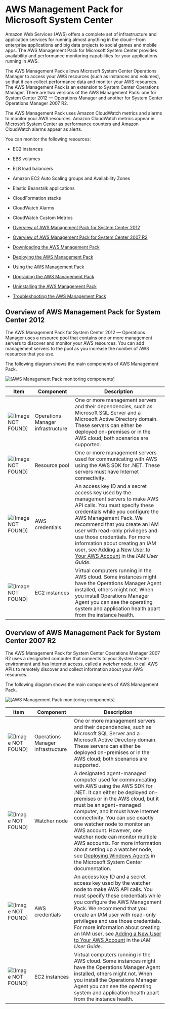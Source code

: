 # AWS Management Pack for Microsoft System Center<a name="AWSManagementPack"></a>

Amazon Web Services \(AWS\) offers a complete set of infrastructure and application services for running almost anything in the cloud—from enterprise applications and big data projects to social games and mobile apps\. The AWS Management Pack for Microsoft System Center provides availability and performance monitoring capabilities for your applications running in AWS\.

The AWS Management Pack allows Microsoft System Center Operations Manager to access your AWS resources \(such as instances and volumes\), so that it can collect performance data and monitor your AWS resources\. The AWS Management Pack is an extension to System Center Operations Manager\. There are two versions of the AWS Management Pack: one for System Center 2012 — Operations Manager and another for System Center Operations Manager 2007 R2\.

The AWS Management Pack uses Amazon CloudWatch metrics and alarms to monitor your AWS resources\. Amazon CloudWatch metrics appear in Microsoft System Center as performance counters and Amazon CloudWatch alarms appear as alerts\.

You can monitor the following resources:

+ EC2 instances

+ EBS volumes

+ ELB load balancers

+ Amazon EC2 Auto Scaling groups and Availability Zones

+ Elastic Beanstalk applications

+ CloudFormation stacks

+ CloudWatch Alarms

+ CloudWatch Custom Metrics


+ [Overview of AWS Management Pack for System Center 2012](#overview-2012)
+ [Overview of AWS Management Pack for System Center 2007 R2](#overview-2007)
+ [Downloading the AWS Management Pack](DownloadAWSmp.md)
+ [Deploying the AWS Management Pack](DeployingAWSmp.md)
+ [Using the AWS Management Pack](UsingAWSmp.md)
+ [Upgrading the AWS Management Pack](upgrading-awsmp.md)
+ [Uninstalling the AWS Management Pack](uninstalling-awsmp.md)
+ [Troubleshooting the AWS Management Pack](TroubleshootingAWSmp.md)

## Overview of AWS Management Pack for System Center 2012<a name="overview-2012"></a>

The AWS Management Pack for System Center 2012 — Operations Manager uses a resource pool that contains one or more management servers to discover and monitor your AWS resources\. You can add management servers to the pool as you increase the number of AWS resources that you use\.

The following diagram shows the main components of AWS Management Pack\.

![\[AWS Management Pack monitoring components\]](http://docs.aws.amazon.com/AWSEC2/latest/WindowsGuide/images/AWSMPcomponents.png)


| Item | Component | Description | 
| --- | --- | --- | 
|  ![\[Image NOT FOUND\]](http://docs.aws.amazon.com/AWSEC2/latest/WindowsGuide/images/callouts/1.png)  |  Operations Manager infrastructure  |  One or more management servers and their dependencies, such as Microsoft SQL Server and a Microsoft Active Directory domain\. These servers can either be deployed on\-premises or in the AWS cloud; both scenarios are supported\.  | 
|  ![\[Image NOT FOUND\]](http://docs.aws.amazon.com/AWSEC2/latest/WindowsGuide/images/callouts/2.png)  |  Resource pool  |  One or more management servers used for communicating with AWS using the AWS SDK for \.NET\. These servers must have Internet connectivity\.  | 
|  ![\[Image NOT FOUND\]](http://docs.aws.amazon.com/AWSEC2/latest/WindowsGuide/images/callouts/3.png)  |  AWS credentials  |  An access key ID and a secret access key used by the management servers to make AWS API calls\. You must specify these credentials while you configure the AWS Management Pack\. We recommend that you create an IAM user with read\-only privileges and use those credentials\. For more information about creating an IAM user, see [Adding a New User to Your AWS Account](http://docs.aws.amazon.com/IAM/latest/UserGuide/Using_SettingUpUser.html) in the *IAM User Guide*\.  | 
|  ![\[Image NOT FOUND\]](http://docs.aws.amazon.com/AWSEC2/latest/WindowsGuide/images/callouts/4.png)  |  EC2 instances  |  Virtual computers running in the AWS cloud\. Some instances might have the Operations Manager Agent installed, others might not\. When you install Operations Manager Agent you can see the operating system and application health apart from the instance health\.  | 

## Overview of AWS Management Pack for System Center 2007 R2<a name="overview-2007"></a>

The AWS Management Pack for System Center Operations Manager 2007 R2 uses a designated computer that connects to your System Center environment and has Internet access, called a *watcher node*, to call AWS APIs to remotely discover and collect information about your AWS resources\.

The following diagram shows the main components of AWS Management Pack\.

![\[AWS Management Pack monitoring components\]](http://docs.aws.amazon.com/AWSEC2/latest/WindowsGuide/images/AWSMPcomponents2007.png)


| Item | Component | Description | 
| --- | --- | --- | 
|  ![\[Image NOT FOUND\]](http://docs.aws.amazon.com/AWSEC2/latest/WindowsGuide/images/callouts/1.png)  |  Operations Manager infrastructure  |  One or more management servers and their dependencies, such as Microsoft SQL Server and a Microsoft Active Directory domain\. These servers can either be deployed on\-premises or in the AWS cloud; both scenarios are supported\.  | 
|  ![\[Image NOT FOUND\]](http://docs.aws.amazon.com/AWSEC2/latest/WindowsGuide/images/callouts/2.png)  |  Watcher node  |  A designated agent\-managed computer used for communicating with AWS using the AWS SDK for \.NET\. It can either be deployed on\-premises or in the AWS cloud, but it must be an agent\-managed computer, and it must have Internet connectivity\. You can use exactly one watcher node to monitor an AWS account\. However, one watcher node can monitor multiple AWS accounts\. For more information about setting up a watcher node, see [Deploying Windows Agents](http://technet.microsoft.com/en-us/library/cc950516.aspx) in the Microsoft System Center documentation\.  | 
|  ![\[Image NOT FOUND\]](http://docs.aws.amazon.com/AWSEC2/latest/WindowsGuide/images/callouts/3.png)  |  AWS credentials  |  An access key ID and a secret access key used by the watcher node to make AWS API calls\. You must specify these credentials while you configure the AWS Management Pack\. We recommend that you create an IAM user with read\-only privileges and use those credentials\. For more information about creating an IAM user, see [Adding a New User to Your AWS Account](http://docs.aws.amazon.com/IAM/latest/UserGuide/Using_SettingUpUser.html) in the *IAM User Guide*\.  | 
|  ![\[Image NOT FOUND\]](http://docs.aws.amazon.com/AWSEC2/latest/WindowsGuide/images/callouts/4.png)  |  EC2 instances  |  Virtual computers running in the AWS cloud\. Some instances might have the Operations Manager Agent installed, others might not\. When you install the Operations Manager Agent you can see the operating system and application health apart from the instance health\.  | 